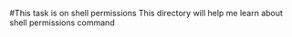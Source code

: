 #This task is on shell permissions
This directory will help me learn about shell permissions command
